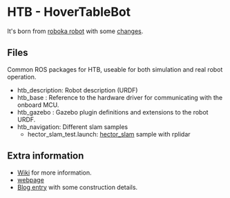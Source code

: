 # HTB - HoverTableBot

It's born from [roboka robot](https://github.com/alex-makarov/robaka-ros) with some [changes](https://github.com/HTB-HoverTableBot/hoverboard-driver).

## Files
Common ROS packages for HTB, useable for both simulation and real robot operation.

- htb_description: Robot description (URDF)
- htb_base : Reference to the hardware driver for communicating with the onboard MCU.
- htb_gazebo : Gazebo plugin definitions and extensions to the robot URDF.
- htb_navigation: Different slam samples
  - hector_slam_test.launch: [hector_slam](http://wiki.ros.org/hector_slam) sample with rplidar

## Extra information
- [Wiki](https://github.com/HTB-HoverTableBot/hover-table-bot/wiki) for more information.
- [webpage](https://htb-hovertablebot.github.io/)
- [Blog entry](https://martinnievas.com/myblog/2021-04-29-hoverboard-robot/) with some construction details.
